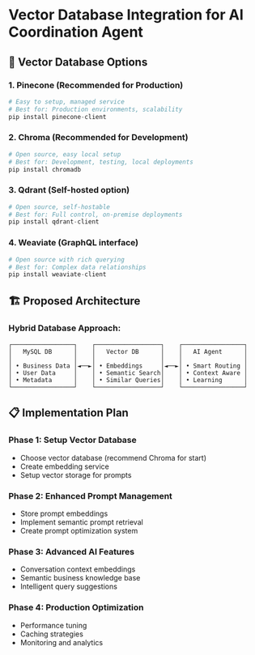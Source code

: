 # Vector Database Integration for AI Coordination Agent

## 🎯 Vector Database Options

### 1. **Pinecone** (Recommended for Production)
```python
# Easy to setup, managed service
# Best for: Production environments, scalability
pip install pinecone-client
```

### 2. **Chroma** (Recommended for Development)
```python
# Open source, easy local setup
# Best for: Development, testing, local deployments
pip install chromadb
```

### 3. **Qdrant** (Self-hosted option)
```python
# Open source, self-hostable
# Best for: Full control, on-premise deployments
pip install qdrant-client
```

### 4. **Weaviate** (GraphQL interface)
```python
# Open source with rich querying
# Best for: Complex data relationships
pip install weaviate-client
```

## 🏗️ Proposed Architecture

### Hybrid Database Approach:
```
┌─────────────────┐    ┌──────────────────┐    ┌─────────────────┐
│   MySQL DB      │    │   Vector DB      │    │   AI Agent      │
│                 │    │                  │    │                 │
│ • Business Data │◄──►│ • Embeddings     │◄──►│ • Smart Routing │
│ • User Data     │    │ • Semantic Search│    │ • Context Aware │
│ • Metadata      │    │ • Similar Queries│    │ • Learning      │
└─────────────────┘    └──────────────────┘    └─────────────────┘
```

## 📋 Implementation Plan

### Phase 1: Setup Vector Database
- Choose vector database (recommend Chroma for start)
- Create embedding service
- Setup vector storage for prompts

### Phase 2: Enhanced Prompt Management
- Store prompt embeddings
- Implement semantic prompt retrieval
- Create prompt optimization system

### Phase 3: Advanced AI Features
- Conversation context embeddings
- Semantic business knowledge base
- Intelligent query suggestions

### Phase 4: Production Optimization
- Performance tuning
- Caching strategies
- Monitoring and analytics